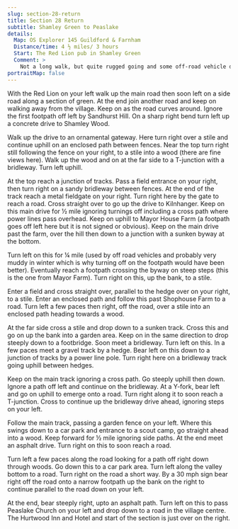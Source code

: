 ```yaml
---
slug: section-28-return
title: Section 28 Return
subtitle: Shamley Green to Peaslake
details:
  Map: OS Explorer 145 Guildford & Farnham
  Distance/time: 4 ½ miles/ 3 hours
  Start: The Red Lion pub in Shamley Green
  Comment: >
    Not a long walk, but quite rugged going and some off-road vehicle damage. Some good views.
portraitMap: false
---
```

With the Red Lion on your left walk up the main road then soon left on a side road along a section of green. At the end join another road and keep on walking away from the village. Keep on as the road curves around. Ignore the first footpath off left by Sandhurst Hill. On a sharp right bend turn left up a concrete drive to Shamley Wood.

Walk up the drive to an ornamental gateway. Here turn right over a stile and continue uphill on an enclosed path between fences. Near the top turn right still following the fence on your right, to a stile into a wood (there are fine views here). Walk up the wood and on at the far side to a T-junction with a bridleway. Turn left uphill.

At the top reach a junction of tracks. Pass a field entrance on your right, then turn right on a sandy bridleway between fences. At the end of the track reach a metal fieldgate on your right. Turn right here by the gate to reach a road. Cross straight over to go up the drive to Kilnhanger. Keep on this main drive for ½ mile ignoring turnings off including a cross path where power lines pass overhead. Keep on uphill to Mayor House Farm (a footpath goes off left here but it is not signed or obvious). Keep on the main drive past the farm, over the hill then down to a junction with a sunken byway at the bottom.

Turn left on this for ¼ mile (used by off road vehicles and probably very muddy in winter which is why turning off on the footpath would have been better). Eventually reach a footpath crossing the byway on steep steps (this is the one from Mayor Farm). Turn right on this, up the bank, to a stile.

Enter a field and cross straight over, parallel to the hedge over on your right, to a stile. Enter an enclosed path and follow this past Shophouse Farm to a road. Turn left a few paces then right, off the road, over a stile into an enclosed path heading towards a wood.

At the far side cross a stile and drop down to a sunken track. Cross this and go on up the bank into a garden area. Keep on in the same direction to drop steeply down to a footbridge. Soon meet a bridleway. Turn left on this. In a few paces meet a gravel track by a hedge. Bear left on this down to a junction of tracks by a power line pole. Turn right here on a bridleway track going uphill between hedges.

Keep on the main track ignoring a cross path. Go steeply uphill then down. Ignore a path off left and continue on the bridleway. At a Y-fork, bear left and go on uphill to emerge onto a road. Turn right along it to soon reach a T-junction. Cross to continue up the bridleway drive ahead, ignoring steps on your left.

Follow the main track, passing a garden fence on your left. Where this swings down to a car park and entrance to a scout camp, go straight ahead into a wood. Keep forward for ½ mile ignoring side paths. At the end meet an asphalt drive. Turn right on this to soon reach a road.

Turn left a few paces along the road looking for a path off right down through woods. Go down this to a car park area. Turn left along the valley bottom to a road. Turn right on the road a short way. By a 30 mph sign bear right off the road onto a narrow footpath up the bank on the right to continue parallel to the road down on your left.

At the end, bear steeply right, upto an asphalt path. Turn left on this to pass Peaslake Church on your left and drop down to a road in the village centre. The Hurtwood Inn and Hotel and start of the section is just over on the right.

